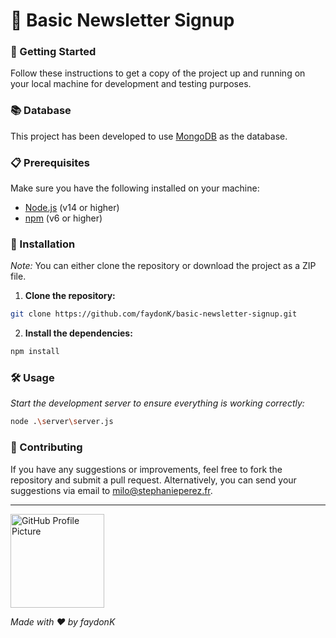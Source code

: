 # 💌 Basic Newsletter Signup

### 🚀 Getting Started

Follow these instructions to get a copy of the project up and running on your local machine for development and testing purposes.

### 📚 Database

This project has been developed to use [MongoDB](https://www.mongodb.com/) as the database.

### 📋 Prerequisites

Make sure you have the following installed on your machine:

- [Node.js](https://nodejs.org/) (v14 or higher)
- [npm](https://www.npmjs.com/) (v6 or higher)

### 🔧 Installation

*Note:* You can either clone the repository or download the project as a ZIP file.

1.  **Clone the repository:**

```sh
git clone https://github.com/faydonK/basic-newsletter-signup.git
```

2.  **Install the dependencies:**

```sh
npm install
```

### 🛠️ Usage

*Start the development server to ensure everything is working correctly:*

```sh
node .\server\server.js
```


### 🤝 Contributing

If you have any suggestions or improvements, feel free to fork the repository and submit a pull request. Alternatively, you can send your suggestions via email to [milo@stephanieperez.fr](mailto:milo@stephanieperez.fr).

---

<img src="https://faydonk.fr/media/img/pfp-github.png" alt="GitHub Profile Picture" width="150">

*Made with ❤ by faydonK*
